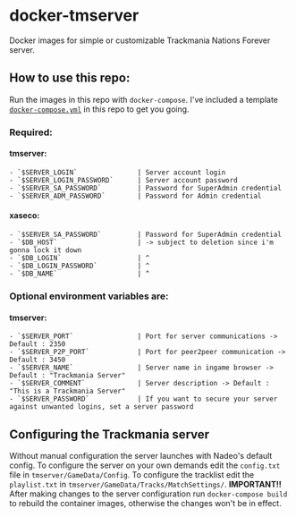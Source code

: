 # docker-tmserver
Docker images for simple or customizable Trackmania Nations Forever server.

## How to use this repo:
Run the images in this repo with `docker-compose`.
I've included a template [`docker-compose.yml`](https://github.com/ryluth/docker-tmserver/blob/master/docker-compose.yml) in this repo to get you going.

### Required:
  #### tmserver:
    - `$SERVER_LOGIN`               | Server account login
    - `$SERVER_LOGIN_PASSWORD`      | Server account password
    - `$SERVER_SA_PASSWORD`         | Password for SuperAdmin credential
    - `$SERVER_ADM_PASSWORD`        | Password for Admin credential
  #### xaseco:
    - `$SERVER_SA_PASSWORD`         | Password for SuperAdmin credential
    - `$DB_HOST`                    | -> subject to deletion since i'm gonna lock it down 
    - `$DB_LOGIN`                   | ^
    - `$DB_LOGIN_PASSWORD`          | ^
    - `$DB_NAME`                    | ^
  
### Optional environment variables are:
  #### tmserver:
    - `$SERVER_PORT`                | Port for server communications -> Default : 2350
    - `$SERVER_P2P_PORT`            | Port for peer2peer communication -> Default : 3450
    - `$SERVER_NAME`                | Server name in ingame browser -> Default : "Trackmania Server"
    - `$SERVER_COMMENT`             | Server description -> Default : "This is a Trackmania Server"
    - `$SERVER_PASSWORD`            | If you want to secure your server against unwanted logins, set a server password
  
## Configuring the Trackmania server
Without manual configuration the server launches with Nadeo's default config. 
To configure the server on your own demands edit the `config.txt` file in `tmserver/GameData/Config`.
To configure the tracklist edit the `playlist.txt` in `tmserver/GameData/Tracks/MatchSettings/`.
**IMPORTANT!!**
After making changes to the server configuration run `docker-compose build` to rebuild the container images, otherwise the changes won't be in effect.
